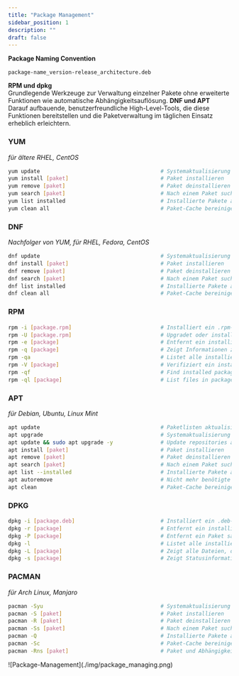 ```yaml
---
title: "Package Management"
sidebar_position: 1
description: ""
draft: false
---
```

**Package Naming Convention**
```
package-name_version-release_architecture.deb
```
**RPM und dpkg**  
Grundlegende Werkzeuge zur Verwaltung einzelner Pakete ohne erweiterte Funktionen wie automatische Abhängigkeitsauflösung.
**DNF und APT**  
Darauf aufbauende, benutzerfreundliche High-Level-Tools, die diese Funktionen bereitstellen und die Paketverwaltung im täglichen Einsatz erheblich erleichtern.

### YUM 
*für ältere RHEL, CentOS*
```bash
yum update                                      # Systemaktualisierung
yum install [paket]                             # Paket installieren
yum remove [paket]                              # Paket deinstallieren
yum search [paket]                              # Nach einem Paket suchen
yum list installed                              # Installierte Pakete anzeigen
yum clean all                                   # Paket-Cache bereinigen
```
### DNF 
*Nachfolger von YUM, für RHEL, Fedora, CentOS*
```bash
dnf update                                      # Systemaktualisierung
dnf install [paket]                             # Paket installieren
dnf remove [paket]                              # Paket deinstallieren
dnf search [paket]                              # Nach einem Paket suchen
dnf list installed                              # Installierte Pakete anzeigen
dnf clean all                                   # Paket-Cache bereinigen
```
### RPM
```bash
rpm -i [package.rpm]                            # Installiert ein .rpm-Paket
rpm -U [package.rpm]                            # Upgradet oder installiert ein .rpm-Paket
rpm -e [package]                                # Entfernt ein installiertes Paket
rpm -q [package]                                # Zeigt Informationen zu einem Paket an
rpm -qa                                         # Listet alle installierten Pakete auf
rpm -V [package]                                # Verifiziert ein installiertes Paket
rpm -qf                                         # Find installed package containing file
rpm -ql [package]                               # List files in package
```
### APT 
*für Debian, Ubuntu, Linux Mint*
```bash
apt update                                      # Paketlisten aktualisieren
apt upgrade                                     # Systemaktualisierung
apt update && sudo apt upgrade -y               # Update repositories and install updates -yes to all
apt install [paket]                             # Paket installieren
apt remove [paket]                              # Paket deinstallieren
apt search [paket]                              # Nach einem Paket suchen
apt list --installed                            # Installierte Pakete anzeigen
apt autoremove                                  # Nicht mehr benötigte Pakete entfernen
apt clean                                       # Paket-Cache bereinigen
```
### DPKG
```bash
dpkg -i [package.deb]                           # Installiert ein .deb-Paket
dpkg -r [package]                               # Entfernt ein installiertes Paket
dpkg -P [package]                               # Entfernt ein Paket samt Konfigurationsdateien (Purge)
dpkg -l                                         # Listet alle installierten Pakete auf
dpkg -L [package]                               # Zeigt alle Dateien, die von einem Paket installiert wurden
dpkg -s [package]                               # Zeigt Statusinformationen zu einem Paket an
```
### PACMAN 
*für Arch Linux, Manjaro*
```bash
pacman -Syu                                     # Systemaktualisierung
pacman -S [paket]                               # Paket installieren
pacman -R [paket]                               # Paket deinstallieren
pacman -Ss [paket]                              # Nach einem Paket suchen
pacman -Q                                       # Installierte Pakete anzeigen
pacman -Sc                                      # Paket-Cache bereinigen
pacman -Rns [paket]                             # Paket und Abhängigkeiten entfernen
```

<div class="img-center">
    ![Package-Management](./img/package_managing.png)
</div>